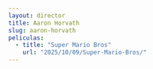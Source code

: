 ```yaml
---
layout: director
title: Aaron Horvath
slug: aaron-horvath
peliculas:
  - title: "Super Mario Bros"
    url: "2025/10/09/Super-Mario-Bros/"
---
```


